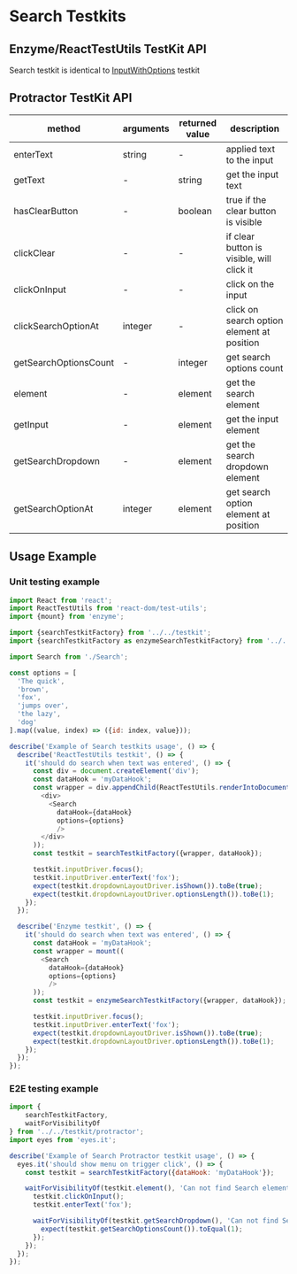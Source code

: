# Search Testkits

## Enzyme/ReactTestUtils TestKit API

Search testkit is identical to [InputWithOptions](https://wix.github.io/wix-style-react/?selectedKind=Core&selectedStory=InputWithOptions&full=0&down=0&left=1&panelRight=0) testkit

## Protractor TestKit API

| method | arguments | returned value | description |
|--------|-----------|----------------|-------------|
| enterText | string | - | applied text to the input |
| getText | - | string | get the input text |
| hasClearButton | - | boolean | true if the clear button is visible |
| clickClear | - | - | if clear button is visible, will click it |
| clickOnInput | - | - | click on the input |
| clickSearchOptionAt | integer | - | click on search option element at position |
| getSearchOptionsCount | - | integer | get search options count |
| element | - | element | get the search element |
| getInput | - | element | get the input element |
| getSearchDropdown | - | element | get the search dropdown element |
| getSearchOptionAt | integer | element | get search option element at position |

## Usage Example

### Unit testing example
```javascript
import React from 'react';
import ReactTestUtils from 'react-dom/test-utils';
import {mount} from 'enzyme';

import {searchTestkitFactory} from '../../testkit';
import {searchTestkitFactory as enzymeSearchTestkitFactory} from '../../testkit/enzyme';

import Search from './Search';

const options = [
  'The quick',
  'brown',
  'fox',
  'jumps over',
  'the lazy',
  'dog'
].map((value, index) => ({id: index, value}));

describe('Example of Search testkits usage', () => {
  describe('ReactTestUtils testkit', () => {
    it('should do search when text was entered', () => {
      const div = document.createElement('div');
      const dataHook = 'myDataHook';
      const wrapper = div.appendChild(ReactTestUtils.renderIntoDocument(
        <div>
          <Search
            dataHook={dataHook}
            options={options}
            />
        </div>
      ));
      const testkit = searchTestkitFactory({wrapper, dataHook});

      testkit.inputDriver.focus();
      testkit.inputDriver.enterText('fox');
      expect(testkit.dropdownLayoutDriver.isShown()).toBe(true);
      expect(testkit.dropdownLayoutDriver.optionsLength()).toBe(1);
    });
  });

  describe('Enzyme testkit', () => {
    it('should do search when text was entered', () => {
      const dataHook = 'myDataHook';
      const wrapper = mount((
        <Search
          dataHook={dataHook}
          options={options}
          />
      ));
      const testkit = enzymeSearchTestkitFactory({wrapper, dataHook});

      testkit.inputDriver.focus();
      testkit.inputDriver.enterText('fox');
      expect(testkit.dropdownLayoutDriver.isShown()).toBe(true);
      expect(testkit.dropdownLayoutDriver.optionsLength()).toBe(1);
    });
  });
});
```
### E2E testing example
```javascript
import {
    searchTestkitFactory,
    waitForVisibilityOf
} from '../../testkit/protractor';
import eyes from 'eyes.it';

describe('Example of Search Protractor testkit usage', () => {
  eyes.it('should show menu on trigger click', () => {
    const testkit = searchTestkitFactory({dataHook: 'myDataHook'});

    waitForVisibilityOf(testkit.element(), 'Can not find Search element').then(() => {
      testkit.clickOnInput();
      testkit.enterText('fox');

      waitForVisibilityOf(testkit.getSearchDropdown(), 'Can not find Search dropdown').then(() => {
        expect(testkit.getSearchOptionsCount()).toEqual(1);
      });
    });
  });
});
```
